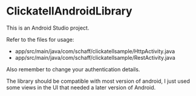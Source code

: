 ClickatellAndroidLibrary
========================

This is an Android Studio project.

Refer to the files for usage:

* app/src/main/java/com/schaff/clickatellsample/HttpActivity.java
* app/src/main/java/com/schaff/clickatellsample/RestActivity.java

Also remember to change your authentication details.

The library should be compatible with most version of android, I just used some views in the UI that needed a later version of Android.